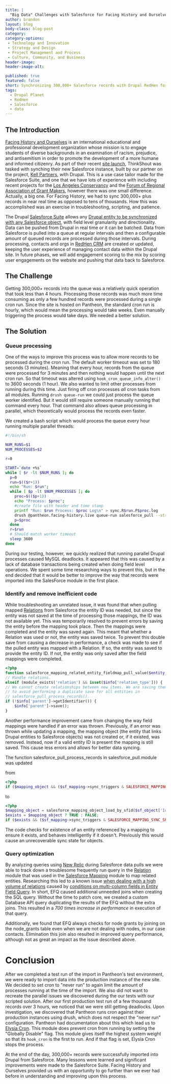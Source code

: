 ```yaml
---
title: |
  "Big Data" Challenges with Salesforce for Facing History and Ourselves
author: brandon
layout: blog
body-class: blog-post
category:
category-options:
 - Technology and Innovation
 - Strategy and Design
 - Project Management and Process
 - Culture, Community, and Business
header-image:
header-image-alt:

published: true
featured: false
short: Synchronizing 300,000+ Salesforce records with Drupal RedHen for Facing History and Ourselves
tags:
  - Drupal Planet
  - RedHen
  - Salesforce
  - data
---
```


## The Introduction
[Facing History and Ourselves](http://facinghistory.org) is an international educational and professional development organization whose mission is to engage students of diverse backgrounds in an examination of racism, prejudice, and antisemitism in order to promote the development of a more humane and informed citizenry. As part of their recent [site launch](http://thinkshout.com/work/facing-history/), ThinkShout was tasked with synching their new Salesforce instance, built by our partner on the project, [Kell Partners](http://www.kellpartners.com/), with Drupal. This is a use case tailor made for the Salesforce Suite, and one that we have lots of experience with including recent projects for the [Los Angeles Conservancy](http://thinkshout.com/work/la-conservancy) and the [Forum of Regional Association of Grant Makers](https://www.getpantheon.com/blog/how-teams-are-launching-17-drupal-websites-single-distribution), however there was one small difference. Actually, a big one. For Facing History, we had to sync 300,000+ plus records in near real time as opposed to tens of thousands. How this was accomplished was an exercise in troubleshooting, scripting, and patience.

The Drupal [Salesforce Suite](https://drupal.org/project/salesforce) allows any [Drupal entity to be synchronized with any Salesforce object](http://thinkshout.com/blog/2012/11/lev/salesforce-rest-oauth/), with field level granularity and directionality. Data can be pushed from Drupal in real time or it can be batched. Data from Salesforce is pulled into a queue at regular intervals and then a configurable amount of queued records are processed during those intervals. During processing, contacts and orgs in [RedHen CRM](https://drupal.org/project/redhen) are created or updated, keeping the user experience of managing contact data within the Drupal site. In future phases, we will add engagement scoring to the mix by scoring user engagements on the website and pushing that data back to Salesforce.

## The Challenge
Getting 300,000+ records into the queue was a relatively quick operation that took less than 4 hours. Processing those records was much more time consuming as only a few hundred records were processed during a single cron run. Since the site is hosted on Pantheon, the standard cron run is hourly, which would mean the processing would take weeks. Even manually triggering the process would take days. We needed a better solution.

## The Solution

### Queue processing

One of the ways to improve this process was to allow more records to be processed during the cron run. The default worker timeout was set to 180 seconds (3 minutes).  Meaning that every hour, records from the queue were processed for 3 minutes and then nothing would happen until the next cron run. So that timeout was altered using `hook_cron_queue_info_alter()` to 3600 seconds (1 hour). We also wanted to limit other processes from running during this time. Just firing off cron processes _all_ cron tasks from all modules. Running `drush queue-run` we could just process the queue worker identified. But it would still require someone manually running that command every hour. That command also allows queue processing in parallel, which theoretically would process the records even faster.

We created a bash script which would process the queue every hour running multiple parallel threads:

~~~bash
#!/bin/sh

NUM_RUNS=$1
NUM_PROCESSES=$2

r=0

START=`date +%s`
while [ $r -lt $NUM_RUNS ]; do
  p=0
  run=$(($r+1))
  echo "Run: $run";
  while [ $p -lt $NUM_PROCESSES ]; do
    proc=$(($p+1))
    echo "Process: $proc";
    #create file with header and time stamp
    printf "Run: $run Process: $proc Log\n" > sync.R$run.P$proc.log
    drush @pantheon.facing-history.live queue-run salesforce_pull --strict=0 >> sync.R$run.P$proc.log &
    p=$proc
  done
  r=$run
  # Should match worker timeout
  sleep 3600
done
~~~
During our testing, however, we quickly realized that running parallel Drupal processes caused MySQL deadlocks. It appeared that this was caused by a lack of database transactions being created when doing field level operations. We spent some time researching ways to prevent this, but in the end decided that it would be better to improve the way that records were imported into the SalesForce module in the first place.

### Identify and remove inefficient code

While troubleshooting an unrelated issue, it was found that when pulling mapped [Relations](https://drupal.org) from Salesforce the entity ID was needed, but since the entity was not saved at the time of processing those mappings, the ID was not available yet. This was temporarily resolved to prevent errors by saving the entity before the mapping took place. Then the mappings were completed and the entity was saved again. This meant that whether a Relation was used or not, the entity was saved twice. To prevent this double save from causing a decrease in performance, a check was made to see if the pulled entity was mapped with a Relation. If so, the entity was saved to provide the entity ID. If not, the entity was only saved after the field mappings were completed.

~~~php
<?php
function salesforce_mapping_related_entity_fieldmap_pull_value($entity_wrapper, ...
// Handle relations.
elseif (module_exists('relation') && isset($info['relation_type'])) {
// We cannot create relationships between new items. We are saving them here
// to avoid performing a duplicate save for all entities in
// salesforce_pull_process_records().
if (!$info['parent']->getIdentifier()) {
	$info['parent']->save();
}
~~~

Another performance improvement came from changing the way field mappings were handled if an error was thrown. Previously, if an error was thrown while updating a mapping, the mapping object (the entity that links Drupal entities to Salesforce objects) was not created or, if it existed, was removed. Instead, now if a valid entity ID is present the mapping is still saved. This cause less errors and allows for better data syncing.

The function salesforce_pull_process_records in salesforce_pull.module was updated

from

~~~php
<?php
if ($mapping_object && ($sf_mapping->sync_triggers & SALESFORCE_MAPPING_SYNC_SF_UPDATE))
~~~
to

~~~php
<?php
$mapping_object = salesforce_mapping_object_load_by_sfid($sf_object['Id']);
$exists = $mapping_object ? TRUE : FALSE;
if ($exists && ($sf_mapping->sync_triggers & SALESFORCE_MAPPING_SYNC_SF_UPDATE)) {
~~~
The code checks for existence of an entity referenced by a mapping to ensure it exists, and behaves intelligently if it doesn't. Previously this would cause an unrecoverable sync state for objects.

### Query optimization

By analyzing queries using [New Relic](http://newrelic.com/) during Salesforce data pulls we were able to track down a troublesome frequently run query in the [Relation](https://drupal.org/project/relation) module that was used in the [Salesforce Mapping](http://drupalcode.org/project/salesforce.git/tree/refs/heads/7.x-3.x:/modules/salesforce_mapping) module to map related entities. Researching this led to a known issue [when dealing with a high volume of relations](https://drupal.org/node/1649398) caused by  [conditions on multi-column fields in Entity Field Query](https://drupal.org/node/1859084). In short, EFQ caused additional unneeded joins when creating the SQL query. Without the time to patch core, we created a custom Database API query duplicating the results of the EFQ without the extra joins. This resulted in a _700 times increase in performance_ in execution of that query.

Additionally, we found that EFQ always checks for node grants by joining on the node_grants table even when we are not dealing with nodes, in our case contacts. Elimination this join also resulted in improved query performance, although not as great an impact as the issue described above.

# Conclusion

After we completed a test run of the import in Pantheon's test environment, we were ready to import data into the production instance of the new site. We decided to set cron to "never run" to again limit the amount of processes running at the time of the import. We also did not want to recreate the parallel issues we discovered during the our tests with our scripted solution.  After our first production test run of a few thousand records over 3 hours, we noticed that we were still getting deadlocks. Upon investigation, we discovered that Pantheon runs cron against their production instances using drush, which does not respect the "never run" configuration. Pantheon had documentation about this which lead us to [Elysia Cron](https://drupal.org/project/elysia_cron). This module does prevent cron from running by setting the "Globally Disable" flag. This module gives itself the highest system weight so that its `hook_cron` is the first to run. And if that flag is set, Elysia Cron stops the process.

At the end of the day, 300,000+ records were successfully imported into Drupal from Salesforce. Many lessons were learned and significant improvements were made to the Salesforce Suite. Facing History and Ourselves provided us with an opportunity to go further than we ever had before in understanding and improving upon this process.

